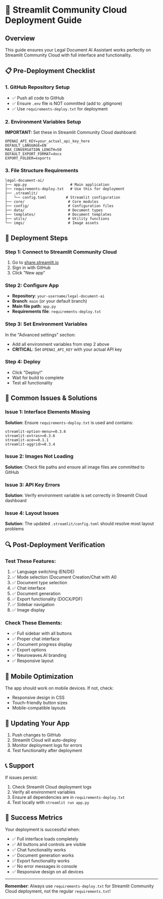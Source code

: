 # 🚀 Streamlit Community Cloud Deployment Guide

## Overview
This guide ensures your Legal Document AI Assistant works perfectly on Streamlit Community Cloud with full interface and functionality.

## 📋 Pre-Deployment Checklist

### 1. GitHub Repository Setup
- ✅ Push all code to GitHub
- ✅ Ensure `.env` file is NOT committed (add to .gitignore)
- ✅ Use `requirements-deploy.txt` for deployment

### 2. Environment Variables Setup
**IMPORTANT:** Set these in Streamlit Community Cloud dashboard:

```
OPENAI_API_KEY=your_actual_api_key_here
DEFAULT_LANGUAGE=EN
MAX_CONVERSATION_LENGTH=50
DEFAULT_EXPORT_FORMAT=docx
EXPORT_FOLDER=exports
```

### 3. File Structure Requirements
```
legal-document-ai/
├── app.py                    # Main application
├── requirements-deploy.txt   # Use this for deployment
├── .streamlit/
│   └── config.toml         # Streamlit configuration
├── core/                    # Core modules
├── config/                  # Configuration files
├── data/                    # Document types
├── templates/               # Document templates
├── utils/                   # Utility functions
└── imgs/                    # Image assets
```

## 🔧 Deployment Steps

### Step 1: Connect to Streamlit Community Cloud
1. Go to [share.streamlit.io](https://share.streamlit.io)
2. Sign in with GitHub
3. Click "New app"

### Step 2: Configure App
- **Repository**: `your-username/legal-document-ai`
- **Branch**: `main` (or your default branch)
- **Main file path**: `app.py`
- **Requirements file**: `requirements-deploy.txt`

### Step 3: Set Environment Variables
In the "Advanced settings" section:
- Add all environment variables from step 2 above
- **CRITICAL**: Set `OPENAI_API_KEY` with your actual API key

### Step 4: Deploy
- Click "Deploy!"
- Wait for build to complete
- Test all functionality

## 🐛 Common Issues & Solutions

### Issue 1: Interface Elements Missing
**Solution**: Ensure `requirements-deploy.txt` is used and contains:
```
streamlit-option-menu>=0.3.6
streamlit-extras>=0.3.6
streamlit-ace>=0.1.1
streamlit-aggrid>=0.3.4
```

### Issue 2: Images Not Loading
**Solution**: Check file paths and ensure all image files are committed to GitHub

### Issue 3: API Key Errors
**Solution**: Verify environment variable is set correctly in Streamlit Cloud dashboard

### Issue 4: Layout Issues
**Solution**: The updated `.streamlit/config.toml` should resolve most layout problems

## 🔍 Post-Deployment Verification

### Test These Features:
1. ✅ Language switching (EN/DE)
2. ✅ Mode selection (Document Creation/Chat with AI)
3. ✅ Document type selection
4. ✅ Chat interface
5. ✅ Document generation
6. ✅ Export functionality (DOCX/PDF)
7. ✅ Sidebar navigation
8. ✅ Image display

### Check These Elements:
- ✅ Full sidebar with all buttons
- ✅ Proper chat interface
- ✅ Document progress display
- ✅ Export options
- ✅ Neurowaves.AI branding
- ✅ Responsive layout

## 📱 Mobile Optimization
The app should work on mobile devices. If not, check:
- Responsive design in CSS
- Touch-friendly button sizes
- Mobile-compatible layouts

## 🔄 Updating Your App
1. Push changes to GitHub
2. Streamlit Cloud will auto-deploy
3. Monitor deployment logs for errors
4. Test functionality after deployment

## 📞 Support
If issues persist:
1. Check Streamlit Cloud deployment logs
2. Verify all environment variables
3. Ensure all dependencies are in `requirements-deploy.txt`
4. Test locally with `streamlit run app.py`

## 🎯 Success Metrics
Your deployment is successful when:
- ✅ Full interface loads completely
- ✅ All buttons and controls are visible
- ✅ Chat functionality works
- ✅ Document generation works
- ✅ Export functionality works
- ✅ No error messages in console
- ✅ Responsive design on all devices

---

**Remember**: Always use `requirements-deploy.txt` for Streamlit Community Cloud deployment, not the regular `requirements.txt`!
